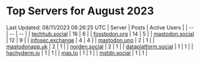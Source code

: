 # Top Servers for August 2023
Last Updated: 08/11/2023 06:26:25 UTC
| Server | Posts | Active Users |
| -- | -- | -- |
| [techhub.social](https://techhub.social/tags/PowerShell) | 16 | 6 |
| [fosstodon.org](https://fosstodon.org/tags/PowerShell) | 14 | 5 |
| [mastodon.social](https://mastodon.social/tags/PowerShell) | 12 | 9 |
| [infosec.exchange](https://infosec.exchange/tags/PowerShell) | 4 | 4 |
| [mastodon.uno](https://mastodon.uno/tags/PowerShell) | 2 | 1 |
| [mastodonapp.uk](https://mastodonapp.uk/tags/PowerShell) | 2 | 1 |
| [norden.social](https://norden.social/tags/PowerShell) | 2 | 1 |
| [dataplatform.social](https://dataplatform.social/tags/PowerShell) | 1 | 1 |
| [hachyderm.io](https://hachyderm.io/tags/PowerShell) | 1 | 1 |
| [mas.to](https://mas.to/tags/PowerShell) | 1 | 1 |
| [mstdn.social](https://mstdn.social/tags/PowerShell) | 1 | 1 |
